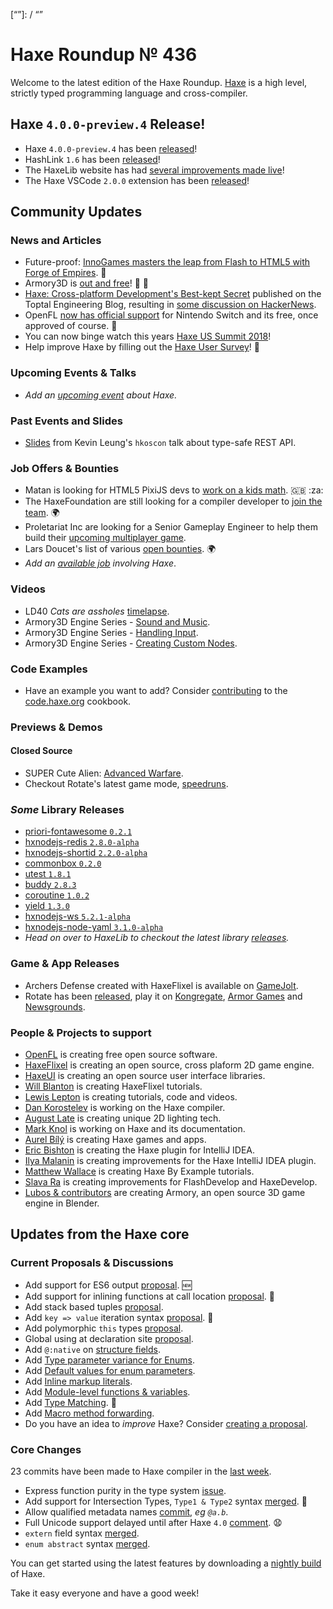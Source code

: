 [_template]: ../templates/roundup.html
[date]: / "2018-06-21 10:00:00"
[modified]: / "2018-06-21 10:30:00"
[published]: / "2018-06-21 12:00:00"
[description]: / "The latest news covering the Haxe community, featuring upcoming talks, the latest HaxeLib releases, game previews and lots more!"
[“”]: / “”

# Haxe Roundup № 436

Welcome to the latest edition of the Haxe Roundup. [Haxe](http://haxe.org/?ref=haxe.io) is a high level, strictly typed programming language and cross-compiler.

## Haxe `4.0.0-preview.4` Release!

- Haxe `4.0.0-preview.4` has been [released](https://community.haxe.org/t/haxe-4-0-0-preview-4-is-released/769)!
- HashLink `1.6` has been [released](https://twitter.com/ncannasse/status/1006663958605058048)!
- The HaxeLib website has had [several improvements made live](https://twitter.com/haxe_org/status/1006632619906355200)!
- The Haxe VSCode `2.0.0` extension has been [released](https://community.haxe.org/t/vshaxe-2-0-0-released/771)!

## Community Updates

### News and Articles

- Future-proof: [InnoGames masters the leap from Flash to HTML5 with Forge of Empires](https://press.innogames.com/future-proof-innogames-masters-the-leap-from-flash-to-html5-with-forge-of-empires). :star2:
- Armory3D is [out and free](http://forums.armory3d.org/t/armory-0-4-is-out-and-free/1109)! :star2: :tada:
- [Haxe: Cross-platform Development's Best-kept Secret](https://www.toptal.com/cross-platform/haxe-language-cross-platform) published on the Toptal Engineering Blog, resulting in [some discussion on HackerNews](https://news.ycombinator.com/item?id=17255490).
- OpenFL [now has official support](https://twitter.com/larsiusprime/status/1006942902885416960) for Nintendo Switch and its free, once approved of course. :star2:
- You can now binge watch this years [Haxe US Summit 2018](https://haxe.org/videos/conferences/haxe-summit-us-2018/)!
- Help improve Haxe by filling out the [Haxe User Survey](https://twitter.com/haxelang/status/997477949094817795)! :microscope:

### Upcoming Events & Talks

- _Add an [upcoming event](https://github.com/skial/haxe.io/labels/events) about Haxe._

### Past Events and Slides

- [Slides](https://twitter.com/kevinresol/status/1007913027386015744) from Kevin Leung's `hkoscon` talk about type-safe REST API.

### Job Offers & Bounties

- Matan is looking for HTML5 PixiJS devs to [work on a kids math](https://community.haxe.org/t/job-html5-math-game-using-haxe-pixijs-and-nape/758/1). :gb: :za:
- The HaxeFoundation are still looking for a compiler developer to [join the team](https://haxe.org/blog/hf-is-recruiting/). :earth_africa:
- Proletariat Inc are looking for a Senior Gameplay Engineer to help them build their [upcoming multiplayer game](https://twitter.com/cwaneck/status/988398620230766595).
- Lars Doucet's list of various [open bounties](https://github.com/larsiusprime/larsBounties/issues). :earth_africa:
- _Add an [available job](https://github.com/skial/haxe.io/labels/jobs) involving Haxe_.

### Videos

- LD40 _Cats are assholes_ [timelapse](https://twitter.com/deepnightfr/status/1008746663022940161).
- Armory3D Engine Series - [Sound and Music](https://www.youtube.com/watch?v=zk5Ua48lTHk).
- Armory3D Engine Series - [Handling Input](https://www.youtube.com/watch?v=Dg4sDwg8XRk).
- Armory3D Engine Series - [Creating Custom Nodes](https://www.youtube.com/watch?v=UweS4La3u58).

### Code Examples

- Have an example you want to add? Consider [contributing](https://github.com/HaxeFoundation/code-cookbook#contributing-articles) to the [code.haxe.org](https://code.haxe.org/) cookbook.

### Previews & Demos

#### Closed Source

- SUPER Cute Alien: [Advanced Warfare](https://twitter.com/SUPERCuteAlien/status/1008766546007781379).
- Checkout Rotate's latest game mode, [speedruns](https://twitter.com/IAmJoshuaStone/status/1008181659076890626).

### _Some_ Library Releases

- [priori-fontawesome `0.2.1`](http://lib.haxe.org/p/priori-fontawesome)
- [hxnodejs-redis `2.8.0-alpha`](http://lib.haxe.org/p/hxnodejs-redis)
- [hxnodejs-shortid `2.2.0-alpha`](http://lib.haxe.org/p/hxnodejs-shortid)
- [commonbox `0.2.0`](http://lib.haxe.org/p/commonbox)
- [utest `1.8.1`](http://lib.haxe.org/p/utest)
- [buddy `2.8.3`](http://lib.haxe.org/p/buddy)
- [coroutine `1.0.2`](http://lib.haxe.org/p/coroutine)
- [yield `1.3.0`](http://lib.haxe.org/p/yield)
- [hxnodejs-ws `5.2.1-alpha`](http://lib.haxe.org/p/hxnodejs-ws)
- [hxnodejs-node-yaml `3.1.0-alpha`](http://lib.haxe.org/p/hxnodejs-node-yaml)
- _Head on over to HaxeLib to checkout the latest library [releases](http://lib.haxe.org/recent)._

### Game & App Releases

- Archers Defense created with HaxeFlixel is available on [GameJolt](https://twitter.com/Laguna_999/status/1007594107231973377).
- Rotate has been [released](https://twitter.com/LightWolfStudio/status/1009506086272020480), play it on [Kongregate](https://www.kongregate.com/games/JoshuaStone/rotate), [Armor Games](http://armorgames.com/rotate-game/18383) and [Newsgrounds](https://www.newgrounds.com/portal/view/712923).

### People & Projects to support

- [OpenFL](https://www.patreon.com/openfl) is creating free open source software.
- [HaxeFlixel](https://www.patreon.com/haxeflixel) is creating an open source, cross plaform 2D game engine.
- [HaxeUI](https://www.patreon.com/haxeui) is creating an open source user interface libraries.
- [Will Blanton](https://www.patreon.com/x01010111) is creating HaxeFlixel tutorials.
- [Lewis Lepton](https://www.patreon.com/lewislepton) is creating tutorials, code and videos.
- [Dan Korostelev](https://www.patreon.com/nadako) is working on the Haxe compiler.
- [August Late](http://www.patreon.com/augustlate) is creating unique 2D lighting tech.
- [Mark Knol](https://www.patreon.com/markknol) is working on Haxe and its documentation.
- [Aurel Bílý](https://www.patreon.com/Aurel300) is creating Haxe games and apps.
- [Eric Bishton](https://www.patreon.com/EricBishton) is creating the Haxe plugin for IntelliJ IDEA.
- [Ilya Malanin](https://www.patreon.com/mayakwd) is creating improvements for the Haxe IntelliJ IDEA plugin.
- [Matthew Wallace](https://www.patreon.com/haxeexamples) is creating Haxe By Example tutorials.
- [Slava Ra](https://www.patreon.com/slavara) is creating improvements for FlashDevelop and HaxeDevelop.
- [Lubos & contributors](https://www.patreon.com/armory/overview) are creating Armory, an open source 3D game engine in Blender.

## Updates from the Haxe core

### Current Proposals & Discussions

- Add support for ES6 output [proposal](https://github.com/HaxeFoundation/haxe-evolution/pull/47). :new:
- Add support for inlining functions at call location [proposal](https://github.com/HaxeFoundation/haxe-evolution/pull/45). :star2:
- Add stack based tuples [proposal](https://github.com/HaxeFoundation/haxe-evolution/pull/38).
- Add `key => value` iteration syntax [proposal](https://github.com/HaxeFoundation/haxe-evolution/pull/37). :star2:
- Add polymorphic `this` types [proposal](https://github.com/HaxeFoundation/haxe-evolution/pull/36).
- Global using at declaration site [proposal](https://github.com/HaxeFoundation/haxe-evolution/issues/35).
- Add `@:native` on [structure fields](https://github.com/HaxeFoundation/haxe-evolution/pull/32).
- Add [Type parameter variance for Enums](https://github.com/HaxeFoundation/haxe-evolution/pull/28).
- Add [Default values for enum parameters](https://github.com/HaxeFoundation/haxe-evolution/issues/27).
- Add [Inline markup literals](https://github.com/HaxeFoundation/haxe-evolution/pull/26).
- Add [Module-level functions & variables](https://github.com/HaxeFoundation/haxe-evolution/pull/24).
- Add [Type Matching](https://github.com/HaxeFoundation/haxe-evolution/pull/20). :star2:
- Add [Macro method forwarding](https://github.com/HaxeFoundation/haxe-evolution/pull/18).
- Do you have an idea to _improve_ Haxe? Consider [creating a proposal].

### Core Changes

23 commits have been made to Haxe compiler in the [last week].

- Express function purity in the type system [issue](https://github.com/HaxeFoundation/haxe/issues/7181).
- Add support for Intersection Types, `Type1 & Type2` syntax [merged](https://github.com/HaxeFoundation/haxe/pull/7127). :star2:
- Allow qualified metadata names [commit](https://github.com/HaxeFoundation/haxe/commit/f85c1e1ff5c7898a58796d8ef6cffe7267c389b6), _eg `@a.b`_.
- Full Unicode support delayed until after Haxe `4.0` [comment](https://github.com/HaxeFoundation/haxe/pull/7009#issuecomment-387571658). :anguished:
- `extern` field syntax [merged](https://github.com/HaxeFoundation/haxe/pull/6984).
- `enum abstract` syntax [merged](https://github.com/HaxeFoundation/haxe/pull/6982).

You can get started using the latest features by downloading a [nightly build] of Haxe.

Take it easy everyone and have a good week!

[nightly build]: http://build.haxe.org
[creating a proposal]: https://github.com/HaxeFoundation/haxe-evolution
[last week]: https://github.com/issues?utf8=%E2%9C%93&q=closed%3A2018-06-14..2018-06-21+org%3Ahaxefoundation+is%3Aclosed+
